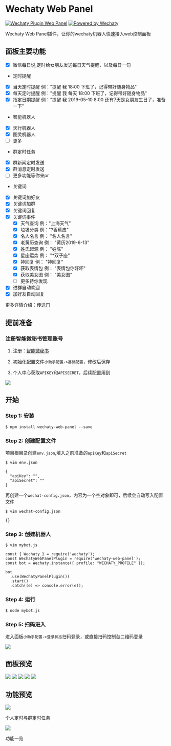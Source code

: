 # Wechaty Web Panel

[![Wechaty Plugin Web Panel](https://img.shields.io/badge/Wechaty%20Plugin-WebPanel-brightgreen.svg)](https://github.com/gengchen528/wechaty-web-panel)
[![Powered by Wechaty](https://img.shields.io/badge/Powered%20By-Wechaty-brightgreen.svg)](https://github.com/Wechaty/wechaty)

Wechaty Web Panel插件，让你的wechaty机器人快速接入web控制面板

## 面板主要功能

- [x] 微信每日说,定时给女朋友发送每日天气提醒，以及每日一句

* 定时提醒

- [x] 当天定时提醒  例："提醒 我 18:00 下班了，记得带好随身物品"
- [x] 每天定时提醒  例："提醒 我 每天 18:00 下班了，记得带好随身物品"
- [x] 指定日期提醒  例："提醒 我 2019-05-10 8:00 还有7天是女朋友生日了，准备一下"
* 智能机器人
- [x] 天行机器人
- [x] 图灵机器人
- [ ] 更多

* 群定时任务
- [x] 群新闻定时发送
- [x] 群消息定时发送
- [ ] 更多功能等你来pr

* 关键词
- [x] 关键词加好友
- [x] 关键词加群
- [x] 关键词回复
- [x] 关键词事件
  - [x] 天气查询 例："上海天气"
  - [x] 垃圾分类 例："?香蕉皮"
  - [x] 名人名言 例： "名人名言"
  - [x] 老黄历查询 例： "黄历2019-6-13"
  - [x] 姓氏起源 例： "姓陈"
  - [x] 星座运势 例： "*双子座"
  - [x] 神回复 例： "神回复"
  - [x] 获取表情包 例： "表情包你好坏"
  - [x] 获取美女图 例： "美女图"
  - [ ] 更多待你发现
- [x] 进群自动欢迎
- [x] 加好友自动回复

更多详情介绍：[传送门](https://www.xkboke.com/web-inn/secretary/client.html#%E5%B0%8F%E5%8A%A9%E6%89%8B%E5%8A%9F%E8%83%BD%E4%B8%80%E8%A7%88)


## 提前准备

### 注册智能微秘书管理账号

1. 注册：[智能微秘书](https://wechat.aibotk.com/#/signup)

2. 初始化配置文件`小助手配置->基础配置`，修改后保存

3. 个人中心获取`APIKEY`和`APISECRET`，后续配置用到

![](./doc/img/user-center.png)

## 开始

### Step 1: 安装

```
$ npm install wechaty-web-panel --save
```

### Step 2: 创建配置文件
项目根目录创建`env.json`,填入之前准备的`apiKey`和`apiSecret`

```
$ vim env.json

{
  "apiKey": "",
  "apiSecret": ""
}
```

再创建一个`wechat-config.json`，内容为一个空对象即可，后续会自动写入配置文件
```
$ vim wechat-config.json

{}
```

### Step 3: 创建机器人

```
$ vim mybot.js

const { Wechaty } = require('wechaty');
const WechatyWebPanelPlugin = require('wechaty-web-panel');
const bot = Wechaty.instance({ profile: "WECHATY_PROFILE" });

bot
  .use(WechatyPanelPlugin())
  .start()
  .catch((e) => console.error(e));

```

### Step 4: 运行

```
$ node mybot.js
```

### Step 5: 扫码进入

进入面板`小助手配置->登录状态`扫码登录，或直接扫码控制台二维码登录

![](./doc/img/qrcode-s.png)

## 面板预览

![](./doc/img/qrcode.png)
![](./doc/img/everyday.png)
![](./doc/img/schedule.png)
![](./doc/img/event.png)
![](./doc/img/material.png)

## 功能预览

![](./doc/img/news.jpeg)

个人定时与群定时任务

![](./doc/img/func.jpeg)

功能一览

